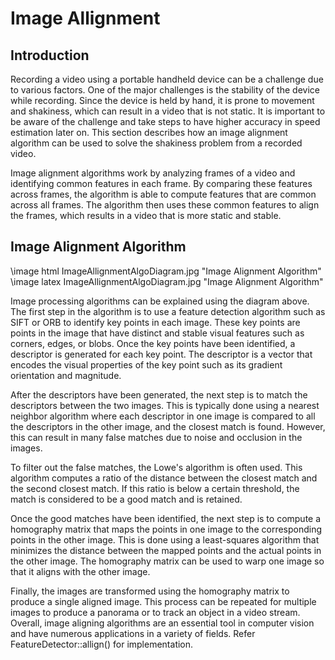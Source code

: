 # Image Allignment

## Introduction

Recording a video using a portable handheld device can be a challenge due to
various factors. One of the major challenges is the stability of the device
while recording. Since the device is held by hand, it is prone to movement and
shakiness, which can result in a video that is not static. It is important to be
aware of the challenge and take steps to have higher accuracy in speed
estimation later on. This section describes how an image alignment algorithm can
be used to solve the shakiness problem from a recorded video.

Image alignment algorithms work by analyzing frames of a video and identifying
common features in each frame. By comparing these features across frames, the
algorithm is able to compute features that are common across all frames. The
algorithm then uses these common features to align the frames, which results in
a video that is more static and stable.

## Image Alignment Algorithm

\image html ImageAllignmentAlgoDiagram.jpg "Image Alignment Algorithm" \image
latex ImageAllignmentAlgoDiagram.jpg "Image Alignment Algorithm"

Image processing algorithms can be explained using the diagram above. The first
step in the algorithm is to use a feature detection algorithm such as SIFT or
ORB to identify key points in each image. These key points are points in the
image that have distinct and stable visual features such as corners, edges, or
blobs. Once the key points have been identified, a descriptor is generated for
each key point. The descriptor is a vector that encodes the visual properties of
the key point such as its gradient orientation and magnitude.

After the descriptors have been generated, the next step is to match the
descriptors between the two images. This is typically done using a nearest
neighbor algorithm where each descriptor in one image is compared to all the
descriptors in the other image, and the closest match is found. However, this
can result in many false matches due to noise and occlusion in the images.

To filter out the false matches, the Lowe's algorithm is often used. This
algorithm computes a ratio of the distance between the closest match and the
second closest match. If this ratio is below a certain threshold, the match is
considered to be a good match and is retained.

Once the good matches have been identified, the next step is to compute a
homography matrix that maps the points in one image to the corresponding points
in the other image. This is done using a least-squares algorithm that minimizes
the distance between the mapped points and the actual points in the other image.
The homography matrix can be used to warp one image so that it aligns with the
other image.

Finally, the images are transformed using the homography matrix to produce a
single aligned image. This process can be repeated for multiple images to
produce a panorama or to track an object in a video stream. Overall, image
aligning algorithms are an essential tool in computer vision and have numerous
applications in a variety of fields. Refer FeatureDetector::allign() for
implementation.
